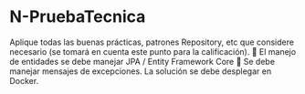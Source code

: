 # N-PruebaTecnica

Aplique todas las buenas prácticas, patrones Repository, etc que considere necesario (se tomará en cuenta este punto para la calificación).
 El manejo de entidades se debe manejar JPA / Entity Framework Core
 Se debe manejar mensajes de excepciones.
La solución se debe desplegar en Docker.
